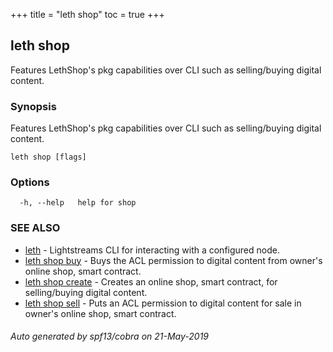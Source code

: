 +++
title = "leth shop"
toc = true
+++
## leth shop

Features LethShop's pkg capabilities over CLI such as selling/buying digital content.

### Synopsis

Features LethShop's pkg capabilities over CLI such as selling/buying digital content.

```
leth shop [flags]
```

### Options

```
  -h, --help   help for shop
```

### SEE ALSO

* [leth](/cli-docs/leth/)	 - Lightstreams CLI for interacting with a configured node.
* [leth shop buy](/cli-docs/leth/shop/buy/)	 - Buys the ACL permission to digital content from owner's online shop, smart contract.
* [leth shop create](/cli-docs/leth/shop/create/)	 - Creates an online shop, smart contract, for selling/buying digital content.
* [leth shop sell](/cli-docs/leth/shop/sell/)	 - Puts an ACL permission to digital content for sale in owner's online shop, smart contract.

###### Auto generated by spf13/cobra on 21-May-2019

